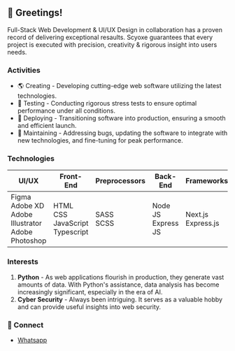 ## 👋 Greetings!

Full-Stack Web Development & UI/UX Design in collaboration has a proven record of delivering exceptional resaults. Scyoxe guarantees that every project is executed with precision, creativity & rigorous insight into users needs.

### Activities

-   🌎 Creating - Developing cutting-edge web software utilizing the latest technologies.
-   🧪 Testing - Conducting rigorous stress tests to ensure optimal performance under all conditions.
-   🚀 Deploying - Transitioning software into production, ensuring a smooth and efficient launch.
-   🔨 Maintaining - Addressing bugs, updating the software to integrate with new technologies, and fine-tuning for peak performance.

### Technologies

| UI/UX                                                           | Front-End                                     | Preprocessors  | Back-End                | Frameworks              | Databases |
| --------------------------------------------------------------- | --------------------------------------------- | -------------- | ----------------------- | ----------------------- | --------- |
| Figma <br> Adobe XD <br> Adobe Illustrator <br> Adobe Photoshop | HTML <br> CSS <br> JavaScript <br> Typescript | SASS <br> SCSS | Node JS <br> Express JS | Next.js <br> Express.js | Postgres  |

### Interests

1. **Python** - As web applications flourish in production, they generate vast amounts of data. With Python's assistance, data analysis has become increasingly significant, especially in the era of AI.
2. **Cyber Security** - Always been intriguing. It serves as a valuable hobby and can provide useful insights into web security.

### 🔌 Connect

-   [Whatsapp](https://wa.link/tvbvt1)
